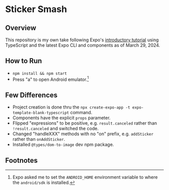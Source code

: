 # Sticker Smash

## Overview

This repository is my own take following Expo's [introductory tutorial](https://docs.expo.dev/tutorial/introduction/) using TypeScript and the latest Expo CLI and components as of March 29, 2024.

## How to Run

- `npm install && npm start`
- Press "a" to open Android emulator.[^1]

## Few Differences

- Project creation is done thru the `npx create-expo-app -t expo-template-blank-typescript` command.
- Components have the explicit `props` parameter.
- Flipped "expressions" to be positive, e.g. `result.canceled` rather than `!result.canceled` and switched the code.
- Changed "handleXXX" methods with no "on" prefix, e.g. `addSticker` rather than `onAddSticker`.
- Installed `@types/dom-to-image` dev npm package.

## Footnotes

[^1]: Expo asked me to set the `ANDROID_HOME` environment variable to where the `android/sdk` is installed.
